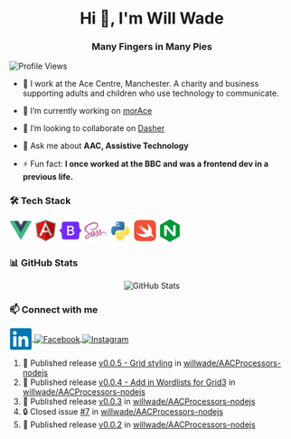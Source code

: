 <h1 align="center">Hi 👋, I'm Will Wade</h1>
<h3 align="center">Many Fingers in Many Pies</h3>

<p align="left"> <img src="https://komarev.com/ghpvc/?username=willwade" alt="Profile Views" /> </p>

- 🏢 I work at the Ace Centre, Manchester. A charity and business supporting adults and children who use technology to communicate.

- 🔭 I’m currently working on [morAce](http://github.com/acecentre/morace)

- 👯 I’m looking to collaborate on [Dasher](https://dasher.acecentre.net)

- 💬 Ask me about **AAC, Assistive Technology**

- ⚡ Fun fact: **I once worked at the BBC and was a frontend dev in a previous life.**

### 🛠 Tech Stack

<p align="left">
  <img src="https://github.com/devicons/devicon/raw/v2.16.0/icons/vuejs/vuejs-original.svg" alt="Vue.js" width="40" height="40"/>
  <img src="https://github.com/devicons/devicon/raw/v2.16.0/icons/angularjs/angularjs-original.svg" alt="AngularJS" width="40" height="40"/>
  <img src="https://github.com/devicons/devicon/raw/v2.16.0/icons/bootstrap/bootstrap-plain.svg" alt="Bootstrap" width="40" height="40"/>
  <img src="https://github.com/devicons/devicon/raw/v2.16.0/icons/sass/sass-original.svg" alt="Sass" width="40" height="40"/>
  <img src="https://github.com/devicons/devicon/raw/v2.16.0/icons/python/python-original.svg" alt="Python" width="40" height="40"/>
  <img src="https://github.com/devicons/devicon/raw/v2.16.0/icons/swift/swift-original.svg" alt="Swift" width="40" height="40"/>
  <img src="https://github.com/devicons/devicon/raw/v2.16.0/icons/nginx/nginx-original.svg" alt="Nginx" width="40" height="40"/>
</p>

### 📊 GitHub Stats

<p align="center"> 
  <img src="https://github-readme-stats.vercel.app/api?username=willwade&show_icons=true" alt="GitHub Stats" />
</p>

### 📫 Connect with me

<p align="left">
  <a href="https://linkedin.com/in/willwade" target="_blank">
    <img align="center" src="https://github.com/devicons/devicon/raw/v2.16.0/icons/linkedin/linkedin-original.svg" alt="LinkedIn" width="40" height="40"/>
  </a>
  <a href="https://fb.com/will.wade1" target="_blank">
    <img align="center" src="https://cdn.jsdelivr.net/npm/simple-icons@6.15.0/icons/facebook.svg" alt="Facebook" width="40" height="40"/>
  </a>
  <a href="https://instagram.com/willwade" target="_blank">
    <img align="center" src="https://cdn.jsdelivr.net/npm/simple-icons@6.15.0/icons/instagram.svg" alt="Instagram" width="40" height="40"/>
  </a>
</p>

<!--START_SECTION:activity-->
1. 🚀 Published release [v0.0.5 - Grid styling](https://github.com/willwade/AACProcessors-nodejs/releases/tag/v0.0.5) in [willwade/AACProcessors-nodejs](https://github.com/willwade/AACProcessors-nodejs)
2. 🚀 Published release [v0.0.4 - Add in Wordlists for Grid3](https://github.com/willwade/AACProcessors-nodejs/releases/tag/v0.0.4) in [willwade/AACProcessors-nodejs](https://github.com/willwade/AACProcessors-nodejs)
3. 🚀 Published release [v0.0.3](https://github.com/willwade/AACProcessors-nodejs/releases/tag/v0.0.3) in [willwade/AACProcessors-nodejs](https://github.com/willwade/AACProcessors-nodejs)
4. 🔒 Closed issue [#7](https://github.com/willwade/AACProcessors-nodejs/issues/7) in [willwade/AACProcessors-nodejs](https://github.com/willwade/AACProcessors-nodejs)
5. 🚀 Published release [v0.0.2](https://github.com/willwade/AACProcessors-nodejs/releases/tag/v0.0.2) in [willwade/AACProcessors-nodejs](https://github.com/willwade/AACProcessors-nodejs)
<!--END_SECTION:activity-->
